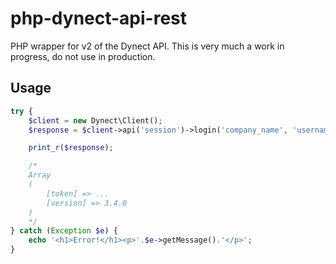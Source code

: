 php-dynect-api-rest
===================

PHP wrapper for v2 of the Dynect API. This is very much a work in progress, do not use in production.

Usage
-----

```php
try {
    $client = new Dynect\Client();
    $response = $client->api('session')->login('company_name', 'username', 'password');

    print_r($response);

    /*
    Array
    (
        [token] => ...
        [version] => 3.4.0
    )
    */
} catch (Exception $e) {
    echo '<h1>Error!</h1><p>'.$e->getMessage().'</p>';
}
```